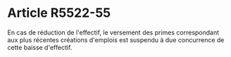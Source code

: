 # Article R5522-55

  
En cas de réduction de l'effectif, le versement des primes correspondant aux plus récentes créations d'emplois est suspendu à due concurrence de cette baisse d'effectif.